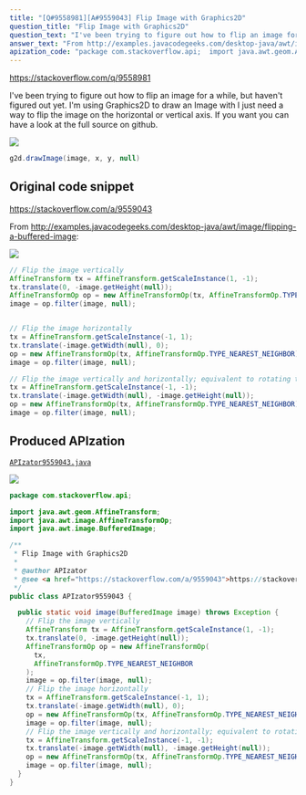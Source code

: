 ```yaml
---
title: "[Q#9558981][A#9559043] Flip Image with Graphics2D"
question_title: "Flip Image with Graphics2D"
question_text: "I've been trying to figure out how to flip an image for a while, but haven't figured out yet. I'm using Graphics2D to draw an Image with I just need a way to flip the image on the horizontal or vertical axis. If you want you can have a look at the full source on github."
answer_text: "From http://examples.javacodegeeks.com/desktop-java/awt/image/flipping-a-buffered-image:"
apization_code: "package com.stackoverflow.api;  import java.awt.geom.AffineTransform; import java.awt.image.AffineTransformOp; import java.awt.image.BufferedImage;  /**  * Flip Image with Graphics2D  *  * @author APIzator  * @see <a href=\"https://stackoverflow.com/a/9559043\">https://stackoverflow.com/a/9559043</a>  */ public class APIzator9559043 {    public static void image(BufferedImage image) throws Exception {     // Flip the image vertically     AffineTransform tx = AffineTransform.getScaleInstance(1, -1);     tx.translate(0, -image.getHeight(null));     AffineTransformOp op = new AffineTransformOp(       tx,       AffineTransformOp.TYPE_NEAREST_NEIGHBOR     );     image = op.filter(image, null);     // Flip the image horizontally     tx = AffineTransform.getScaleInstance(-1, 1);     tx.translate(-image.getWidth(null), 0);     op = new AffineTransformOp(tx, AffineTransformOp.TYPE_NEAREST_NEIGHBOR);     image = op.filter(image, null);     // Flip the image vertically and horizontally; equivalent to rotating the image 180 degrees     tx = AffineTransform.getScaleInstance(-1, -1);     tx.translate(-image.getWidth(null), -image.getHeight(null));     op = new AffineTransformOp(tx, AffineTransformOp.TYPE_NEAREST_NEIGHBOR);     image = op.filter(image, null);   } }"
---
```


https://stackoverflow.com/q/9558981

I&#x27;ve been trying to figure out how to flip an image for a while, but haven&#x27;t figured out yet.
I&#x27;m using Graphics2D to draw an Image with
I just need a way to flip the image on the horizontal or vertical axis.
If you want you can have a look at the full source on github.


<div class="code-logo"><img src="/stackoverflow.png" /></div>

```java
g2d.drawImage(image, x, y, null)
```


## Original code snippet

https://stackoverflow.com/a/9559043

From http://examples.javacodegeeks.com/desktop-java/awt/image/flipping-a-buffered-image:

<div class="code-logo"><img src="/stackoverflow.png" /></div>

```java
// Flip the image vertically
AffineTransform tx = AffineTransform.getScaleInstance(1, -1);
tx.translate(0, -image.getHeight(null));
AffineTransformOp op = new AffineTransformOp(tx, AffineTransformOp.TYPE_NEAREST_NEIGHBOR);
image = op.filter(image, null);


// Flip the image horizontally
tx = AffineTransform.getScaleInstance(-1, 1);
tx.translate(-image.getWidth(null), 0);
op = new AffineTransformOp(tx, AffineTransformOp.TYPE_NEAREST_NEIGHBOR);
image = op.filter(image, null);

// Flip the image vertically and horizontally; equivalent to rotating the image 180 degrees
tx = AffineTransform.getScaleInstance(-1, -1);
tx.translate(-image.getWidth(null), -image.getHeight(null));
op = new AffineTransformOp(tx, AffineTransformOp.TYPE_NEAREST_NEIGHBOR);
image = op.filter(image, null);
```

## Produced APIzation

[`APIzator9559043.java`](https://github.com/pasqualesalza/apization-temp-data/raw/master/search/APIzator9559043.java)

<div class="code-logo"><img src="/apizator.png" /></div>

```java
package com.stackoverflow.api;

import java.awt.geom.AffineTransform;
import java.awt.image.AffineTransformOp;
import java.awt.image.BufferedImage;

/**
 * Flip Image with Graphics2D
 *
 * @author APIzator
 * @see <a href="https://stackoverflow.com/a/9559043">https://stackoverflow.com/a/9559043</a>
 */
public class APIzator9559043 {

  public static void image(BufferedImage image) throws Exception {
    // Flip the image vertically
    AffineTransform tx = AffineTransform.getScaleInstance(1, -1);
    tx.translate(0, -image.getHeight(null));
    AffineTransformOp op = new AffineTransformOp(
      tx,
      AffineTransformOp.TYPE_NEAREST_NEIGHBOR
    );
    image = op.filter(image, null);
    // Flip the image horizontally
    tx = AffineTransform.getScaleInstance(-1, 1);
    tx.translate(-image.getWidth(null), 0);
    op = new AffineTransformOp(tx, AffineTransformOp.TYPE_NEAREST_NEIGHBOR);
    image = op.filter(image, null);
    // Flip the image vertically and horizontally; equivalent to rotating the image 180 degrees
    tx = AffineTransform.getScaleInstance(-1, -1);
    tx.translate(-image.getWidth(null), -image.getHeight(null));
    op = new AffineTransformOp(tx, AffineTransformOp.TYPE_NEAREST_NEIGHBOR);
    image = op.filter(image, null);
  }
}

```